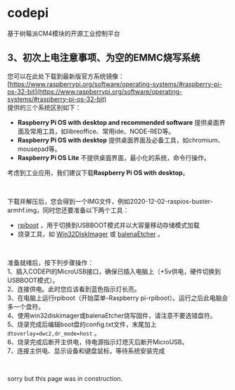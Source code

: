 # codepi  

基于树莓派CM4模块的开源工业控制平台 

## 3、初次上电注意事项、为空的EMMC烧写系统  

您可以在此处下载到最新版官方系统镜像：[https://www.raspberrypi.org/software/operating-systems/#raspberry-pi-os-32-bit](https://www.raspberrypi.org/software/operating-systems/#raspberry-pi-os-32-bit)  
提供的三个系统区别如下：
- **Raspberry Pi OS with desktop and recommended software** 提供桌面界面及常用工具，如libreoffice、常用ide、NODE-RED等。
- **Raspberry Pi OS with desktop** 提供桌面界面及必备工具，如chromium、mousepad等。 
- **Raspberry Pi OS Lite** 不提供桌面界面，最小化的系统，命令行操作。

考虑到工业应用，我们建议下载**Raspberry Pi OS with desktop**。

</br>

下载并解压后，您会得到一个IMG文件，例如2020-12-02-raspios-buster-armhf.img，同时您还要准备以下两个工具：
- [rpiboot](https://github.com/raspberrypi/usbboot/raw/master/win32/rpiboot_setup.exe) ，用于切换到USBBOOT模式并以大容量移动存储模式加载
- 烧录工具，如 [Win32DiskImager](https://sourceforge.net/projects/win32diskimager/) 或 [balenaEtcher](https://www.balena.io/etcher/) 。   

</br>

准备就绪后，按下列步骤操作：  
1、插入CODEPI的MicroUSB接口，确保已插入电脑上（+5v供电，硬件切换到USBBOOT模式）。  
2、连接供电。此时您应该看到蓝色指示灯长亮。  
3、在电脑上运行rpiboot（开始菜单-Raspberry pi-rpiboot）。运行之后此电脑会多一个盘符。  
4、使用win32diskimager或balenaEtcher烧写固件，请注意不要选错盘符。  
5、烧录完成后编辑boot盘的config.txt文件，末尾加上```dtoverlay=dwc2,dr_mode=host``` 。  
6、烧录完成后断开主供电，待电源指示灯熄灭后断开MicroUSB。  
7、连接主供电、显示设备和键盘鼠标，等待系统安装完成  

</br>

sorry but this page was in construction.
